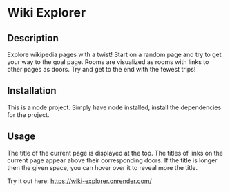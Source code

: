 # Wiki Explorer

## Description

Explore wikipedia pages with a twist! Start on a random page and try to get your way to the goal page. Rooms are visualized as rooms with links to other pages as doors. Try and get to the end with the fewest trips!

## Installation

This is a node project. Simply have node installed, install the dependencies for the project.

## Usage

The title of the current page is displayed at the top. The titles of links on the current page appear above their corresponding doors. If the title is longer then the given space, you can hover over it to reveal more the title.

Try it out here: https://wiki-explorer.onrender.com/
